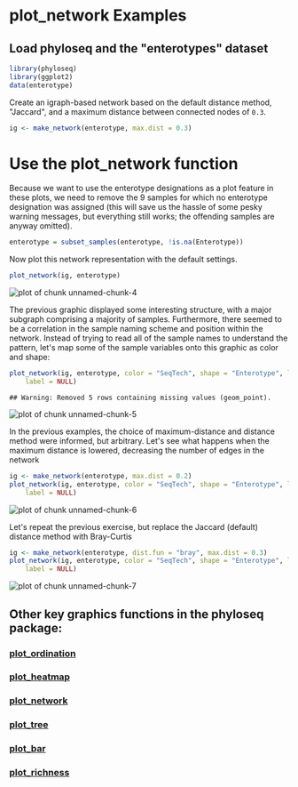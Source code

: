 
<link href="http://kevinburke.bitbucket.org/markdowncss/markdown.css" rel="stylesheet"></link>

plot_network Examples
========================================================
## Load phyloseq and the "enterotypes" dataset


```r
library(phyloseq)
library(ggplot2)
data(enterotype)
```


Create an igraph-based network based on the default distance method, "Jaccard", and a maximum distance between connected nodes of `0.3`.


```r
ig <- make_network(enterotype, max.dist = 0.3)
```


# Use the plot_network function
Because we want to use the enterotype designations as a plot feature in these plots, we need to remove the 9 samples for which no enterotype designation was assigned (this will save us the hassle of some pesky warning messages, but everything still works; the offending samples are anyway omitted).


```r
enterotype = subset_samples(enterotype, !is.na(Enterotype))
```


Now plot this network representation with the default settings.


```r
plot_network(ig, enterotype)
```

![plot of chunk unnamed-chunk-4](figure/unnamed-chunk-4.png) 

The previous graphic displayed some interesting structure, with a major subgraph comprising a majority of samples. Furthermore, there seemed to be a correlation in the sample naming scheme and position within the network. Instead of trying to read all of the sample names to understand the pattern, let's map some of the sample variables onto this graphic as color and shape:


```r
plot_network(ig, enterotype, color = "SeqTech", shape = "Enterotype", line_weight = 0.4, 
    label = NULL)
```

```
## Warning: Removed 5 rows containing missing values (geom_point).
```

![plot of chunk unnamed-chunk-5](figure/unnamed-chunk-5.png) 


In the previous examples, the choice of maximum-distance and distance method were informed, but arbitrary. Let's see what happens when the maximum distance is lowered, decreasing the number of edges in the network


```r
ig <- make_network(enterotype, max.dist = 0.2)
plot_network(ig, enterotype, color = "SeqTech", shape = "Enterotype", line_weight = 0.4, 
    label = NULL)
```

![plot of chunk unnamed-chunk-6](figure/unnamed-chunk-6.png) 


Let's repeat the previous exercise, but replace the Jaccard (default) distance  method with Bray-Curtis


```r
ig <- make_network(enterotype, dist.fun = "bray", max.dist = 0.3)
plot_network(ig, enterotype, color = "SeqTech", shape = "Enterotype", line_weight = 0.4, 
    label = NULL)
```

![plot of chunk unnamed-chunk-7](figure/unnamed-chunk-7.png) 

			

## Other key graphics functions in the phyloseq package:

### [plot_ordination](http://joey711.github.com/phyloseq/plot_ordination-examples)

### [plot_heatmap](http://joey711.github.com/phyloseq/plot_heatmap-examples)

### [plot_network](http://joey711.github.com/phyloseq/plot_network-examples)

### [plot_tree](http://joey711.github.com/phyloseq/plot_tree-examples)

### [plot_bar](http://joey711.github.com/phyloseq/plot_bar-examples)

### [plot_richness](http://joey711.github.com/phyloseq/plot_richness-examples)
